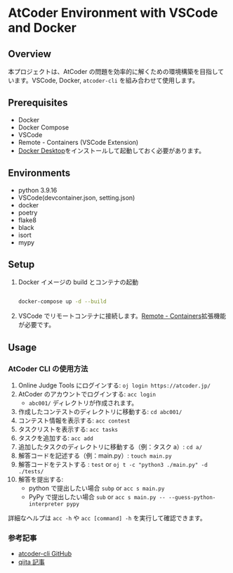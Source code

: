 # AtCoder Environment with VSCode and Docker

## Overview

本プロジェクトは、AtCoder の問題を効率的に解くための環境構築を目指しています。VSCode, Docker, `atcoder-cli` を組み合わせて使用します。

## Prerequisites

- Docker
- Docker Compose
- VSCode
- Remote - Containers (VSCode Extension)
- [Docker Desktop](https://www.docker.com/products/docker-desktop)をインストールして起動しておく必要があります。

## Environments

- python 3.9.16
- VSCode(devcontainer.json, setting.json)
- docker
- poetry
- flake8
- black
- isort
- mypy

## Setup

1. Docker イメージの build とコンテナの起動

   ```bash

   docker-compose up -d --build
   ```
2. VSCode でリモートコンテナに接続します。[Remote - Containers](https://marketplace.visualstudio.com/items?itemName=ms-vscode-remote.remote-containers)拡張機能が必要です。

## Usage

### AtCoder CLI の使用方法

1. Online Judge Tools にログインする: `oj login https://atcoder.jp/`
2. AtCoder のアカウントでログインする: `acc login`
   - `abc001/` ディレクトリが作成されます。
3. 作成したコンテストのディレクトリに移動する: `cd abc001/`
4. コンテスト情報を表示する: `acc contest`
5. タスクリストを表示する: `acc tasks`
6. タスクを追加する: `acc add`
7. 追加したタスクのディレクトリに移動する（例：タスク a）: `cd a/`
8. 解答コードを記述する（例：main.py）: `touch main.py`
9. 解答コードをテストする : `test` or `oj t -c "python3 ./main.py" -d ./tests/`
10. 解答を提出する:
    - python で提出したい場合 `subp` or `acc s main.py`
    - PyPy で提出したい場合 `sub` or `acc s main.py -- --guess-python-interpreter pypy`

詳細なヘルプは `acc -h` や `acc [command] -h` を実行して確認できます。

### 参考記事

- [atcoder-cli GitHub](https://github.com/Tatamo/atcoder-cli)
- [qiita 記事](https://qiita.com/seigot/items/ce9433e62bd2eea5a9ef)
